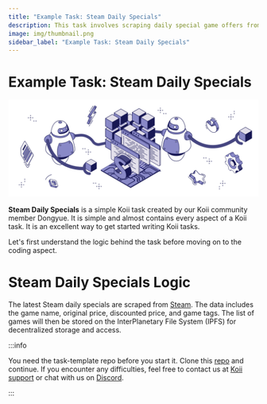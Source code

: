 ```yaml
---
title: "Example Task: Steam Daily Specials"
description: This task involves scraping daily special game offers from Steam, which includes gathering data such as the game name, original price, discounted price, and game tags. The list of games will then be stored on the InterPlanetary File System (IPFS) for decentralized storage and access.
image: img/thumbnail.png
sidebar_label: "Example Task: Steam Daily Specials"
---
```


# Example Task: Steam Daily Specials

![banner](./img/Example%20Task_%20Steam.png)

**Steam Daily Specials** is a simple Koii task created by our Koii community member Dongyue. It is simple and almost contains every aspect of a Koii task. It is an excellent way to get started writing Koii tasks.

Let's first understand the logic behind the task before moving on to the coding aspect.

# Steam Daily Specials Logic

The latest Steam daily specials are scraped from [Steam](https://store.steampowered.com). The data includes the game name, original price, discounted price, and game tags. The list of games will then be stored on the InterPlanetary File System (IPFS) for decentralized storage and access. 

:::info

You need the task-template repo before you start it. Clone this [repo](https://github.com/koii-network/task-template) and continue. If you encounter any difficulties, feel free to contact us at [Koii support](https://share.hsforms.com/1Nmy8p6zWSN2J2skJn5EcOQc20dg) or chat with us on [Discord](https://discord.gg/koiin).

:::
